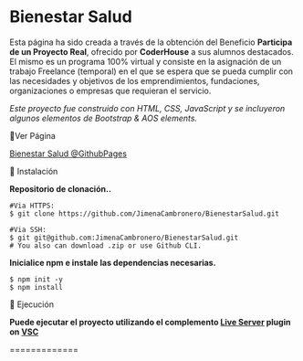 # Bienestar Salud

Esta página ha sido creada a través de la obtención del Beneficio **Participa de un Proyecto Real**, ofrecido por **CoderHouse** a sus alumnos destacados.
El mismo es un programa 100% virtual y consiste en la asignación de un trabajo Freelance (temporal) en el que se espera que se pueda cumplir con las necesidades y objetivos de los emprendimientos, fundaciones, organizaciones o empresas que requieran el servicio.


*Este proyecto fue construido con HTML, CSS, JavaScript y se incluyeron algunos elementos de Bootstrap & AOS elements.*


📌Ver Página 

[Bienestar Salud @GithubPages](https://jimenacambronero.github.io/BienestarSalud/)

📌 Instalación

**Repositorio de clonación..**

```shell
#Via HTTPS:
$ git clone https://github.com/JimenaCambronero/BienestarSalud.git

#Via SSH:
$ git git@github.com:JimenaCambronero/BienestarSalud.git
# You also can download .zip or use Github CLI.
```
**Inicialice npm e instale las dependencias necesarias.**

```shell
$ npm init -y
$ npm install
```

📌 Ejecución

**Puede ejecutar el proyecto utilizando el complemento [Live Server](https://marketplace.visualstudio.com/items?itemName=ritwickdey.LiveServer) plugin on [VSC](https://code.visualstudio.com/?wt.mc_id=vscom_downloads)**

=============
